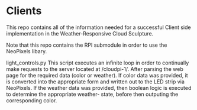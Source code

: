 # Clients
This repo contains all of the information needed for a successful Client side implementation in the Weather-Responsive Cloud Sculpture.

Note that this repo contains the RPI submodule in order to use the NeoPixels libary.

light_controls.py
  This script executes an infinite loop in order to continually make requests to the server located at /cloudpi-1/. After parsing the web
  page for the required data (color or weather). If color data was provided, it is converted into the appropriate form and written out to 
  the LED strip via NeoPixels. If the weather data was provided, then boolean logic is executed to determine the appropriate weather-
  state, before then outputing the corresponding color.
